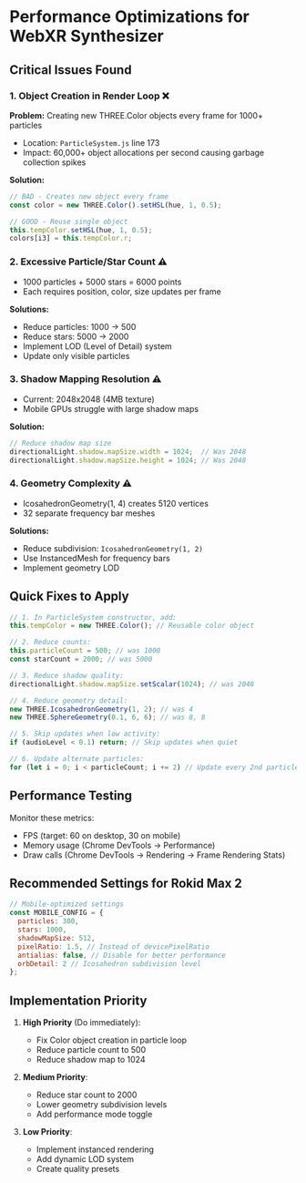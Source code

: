 # Performance Optimizations for WebXR Synthesizer

## Critical Issues Found

### 1. **Object Creation in Render Loop** ❌
**Problem:** Creating new THREE.Color objects every frame for 1000+ particles
- Location: `ParticleSystem.js` line 173
- Impact: 60,000+ object allocations per second causing garbage collection spikes

**Solution:**
```javascript
// BAD - Creates new object every frame
const color = new THREE.Color().setHSL(hue, 1, 0.5);

// GOOD - Reuse single object
this.tempColor.setHSL(hue, 1, 0.5);
colors[i3] = this.tempColor.r;
```

### 2. **Excessive Particle/Star Count** ⚠️
- 1000 particles + 5000 stars = 6000 points
- Each requires position, color, size updates per frame

**Solutions:**
- Reduce particles: 1000 → 500
- Reduce stars: 5000 → 2000
- Implement LOD (Level of Detail) system
- Update only visible particles

### 3. **Shadow Mapping Resolution** ⚠️
- Current: 2048x2048 (4MB texture)
- Mobile GPUs struggle with large shadow maps

**Solution:**
```javascript
// Reduce shadow map size
directionalLight.shadow.mapSize.width = 1024;  // Was 2048
directionalLight.shadow.mapSize.height = 1024; // Was 2048
```

### 4. **Geometry Complexity** ⚠️
- IcosahedronGeometry(1, 4) creates 5120 vertices
- 32 separate frequency bar meshes

**Solutions:**
- Reduce subdivision: `IcosahedronGeometry(1, 2)` 
- Use InstancedMesh for frequency bars
- Implement geometry LOD

## Quick Fixes to Apply

```javascript
// 1. In ParticleSystem constructor, add:
this.tempColor = new THREE.Color(); // Reusable color object

// 2. Reduce counts:
this.particleCount = 500; // was 1000
const starCount = 2000; // was 5000

// 3. Reduce shadow quality:
directionalLight.shadow.mapSize.setScalar(1024); // was 2048

// 4. Reduce geometry detail:
new THREE.IcosahedronGeometry(1, 2); // was 4
new THREE.SphereGeometry(0.1, 6, 6); // was 8, 8

// 5. Skip updates when low activity:
if (audioLevel < 0.1) return; // Skip updates when quiet

// 6. Update alternate particles:
for (let i = 0; i < particleCount; i += 2) // Update every 2nd particle
```

## Performance Testing

Monitor these metrics:
- FPS (target: 60 on desktop, 30 on mobile)
- Memory usage (Chrome DevTools → Performance)
- Draw calls (Chrome DevTools → Rendering → Frame Rendering Stats)

## Recommended Settings for Rokid Max 2

```javascript
// Mobile-optimized settings
const MOBILE_CONFIG = {
  particles: 300,
  stars: 1000,
  shadowMapSize: 512,
  pixelRatio: 1.5, // Instead of devicePixelRatio
  antialias: false, // Disable for better performance
  orbDetail: 2 // Icosahedron subdivision level
};
```

## Implementation Priority

1. **High Priority** (Do immediately):
   - Fix Color object creation in particle loop
   - Reduce particle count to 500
   - Reduce shadow map to 1024

2. **Medium Priority**:
   - Reduce star count to 2000
   - Lower geometry subdivision levels
   - Add performance mode toggle

3. **Low Priority**:
   - Implement instanced rendering
   - Add dynamic LOD system
   - Create quality presets